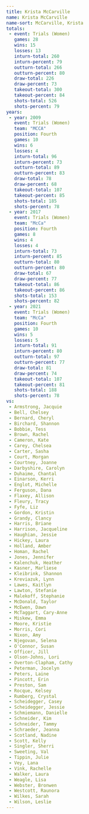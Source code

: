 ```yaml
---
title: Krista McCarville
name: Krista McCarville
name-sort: McCarville, Krista
totals:
 - event: Trials (Women)
   games: 28
   wins: 15
   losses: 13
   inturn-total: 260
   inturn-percent: 79
   outturn-total: 266
   outturn-percent: 80
   draw-total: 226
   draw-percent: 73
   takeout-total: 300
   takeout-percent: 84
   shots-total: 526
   shots-percent: 79
years:
 - year: 2009
   event: Trials (Women)
   team: "MCCA"
   position: Fourth
   games: 10
   wins: 6
   losses: 4
   inturn-total: 96
   inturn-percent: 73
   outturn-total: 89
   outturn-percent: 83
   draw-total: 78
   draw-percent: 68
   takeout-total: 107
   takeout-percent: 85
   shots-total: 185
   shots-percent: 78
 - year: 2017
   event: Trials (Women)
   team: "McCa"
   position: Fourth
   games: 8
   wins: 4
   losses: 4
   inturn-total: 73
   inturn-percent: 85
   outturn-total: 80
   outturn-percent: 80
   draw-total: 67
   draw-percent: 77
   takeout-total: 86
   takeout-percent: 86
   shots-total: 153
   shots-percent: 82
 - year: 2021
   event: Trials (Women)
   team: "McCa"
   position: Fourth
   games: 10
   wins: 5
   losses: 5
   inturn-total: 91
   inturn-percent: 80
   outturn-total: 97
   outturn-percent: 77
   draw-total: 81
   draw-percent: 74
   takeout-total: 107
   takeout-percent: 81
   shots-total: 188
   shots-percent: 78
vs:
 - Armstrong, Jacquie
 - Bell, Chelsey
 - Bernard, Cheryl
 - Birchard, Shannon
 - Bobbie, Tess
 - Brown, Rachel
 - Cameron, Kate
 - Carey, Chelsea
 - Carter, Sasha
 - Court, Morgan
 - Courtney, Joanne
 - Darbyshire, Carolyn
 - Duhaime, Chantal
 - Einarson, Kerri
 - Englot, Michelle
 - Ferguson, Dana
 - Flaxey, Allison
 - Fleury, Tracy
 - Fyfe, Liz
 - Gordon, Kristin
 - Grandy, Clancy
 - Harris, Briane
 - Harrison, Jacqueline
 - Haughian, Jessie
 - Hickey, Laura
 - Holland, Amber
 - Homan, Rachel
 - Jones, Jennifer
 - Kalenchuk, Heather
 - Kasner, Marliese
 - Kleibrink, Shannon
 - Kreviazuk, Lynn
 - Lawes, Kaitlyn
 - Lawton, Stefanie
 - Malekoff, Stephanie
 - McDonald, Taylor
 - McEwen, Dawn
 - McTaggart, Cary-Anne
 - Miskew, Emma
 - Moore, Kristie
 - Morris, Cori
 - Nixon, Amy
 - Njegovan, Selena
 - O'Connor, Susan
 - Officer, Jill
 - Olson-Johns, Lori
 - Overton-Clapham, Cathy
 - Peterman, Jocelyn
 - Peters, Laine
 - Pincott, Erin
 - Preston, Sam
 - Rocque, Kelsey
 - Rumberg, Crystal
 - Scheidegger, Casey
 - Scheidegger, Jessie
 - Schmiemann, Danielle
 - Schneider, Kim
 - Schneider, Tammy
 - Schraeder, Jeanna
 - Scotland, Nadine
 - Scott, Kelly
 - Singler, Sherri
 - Sweeting, Val
 - Tippin, Julie
 - Vey, Lana
 - Vink, Rachelle
 - Walker, Laura
 - Weagle, Lisa
 - Webster, Bronwen
 - Westcott, Raunora
 - Wilkes, Sarah
 - Wilson, Leslie
---
```

